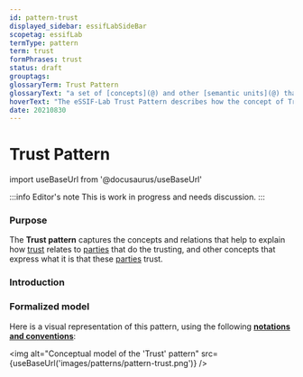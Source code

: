 ```yaml
---
id: pattern-trust
displayed_sidebar: essifLabSideBar
scopetag: essifLab
termType: pattern
term: trust
formPhrases: trust
status: draft
grouptags:
glossaryTerm: Trust Pattern
glossaryText: "a set of [concepts](@) and other [semantic units](@) that can be used to explain how the concept of [trust](@) relates to [parties](@) that do the trusting, and other concepts that express what it is that these [parties](@) trust."
hoverText: "The eSSIF-Lab Trust Pattern describes how the concept of Trust relates to Parties that do the trusting, and other concepts that express what it is that these Parties trust."
date: 20210830
---
```


# Trust Pattern

import useBaseUrl from '@docusaurus/useBaseUrl'

:::info Editor's note
This is work in progress and needs discussion.
:::

### Purpose

The **Trust pattern** captures the concepts and relations that help to explain how [trust](@) relates to [parties](@) that do the trusting, and other concepts that express what it is that these [parties](@) trust.

### Introduction

### Formalized model

Here is a visual representation of this pattern, using the following **[notations and conventions](../notations-and-conventions#pattern-diagram-notations)**:

<img
  alt="Conceptual model of the 'Trust' pattern"
  src={useBaseUrl('images/patterns/pattern-trust.png')}
/>
